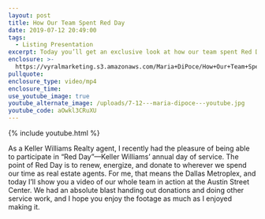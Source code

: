 ```yaml
---
layout: post
title: How Our Team Spent Red Day
date: 2019-07-12 20:49:00
tags:
  - Listing Presentation
excerpt: Today you’ll get an exclusive look at how our team spent Red Day.
enclosure: >-
  https://vyralmarketing.s3.amazonaws.com/Maria+DiPoce/How+Our+Team+Spent+Red+Day.mp4
pullquote:
enclosure_type: video/mp4
enclosure_time:
use_youtube_image: true
youtube_alternate_image: /uploads/7-12---maria-dipoce---youtube.jpg
youtube_code: aOwkl3CRuXU
---
```


{% include youtube.html %}

As a Keller Williams Realty agent, I recently had the pleasure of being able to participate in “Red Day”—Keller Williams’ annual day of service. The point of Red Day is to renew, energize, and donate to wherever we spend our time as real estate agents. For me, that means the Dallas Metroplex, and today I’ll show you a video of our whole team in action at the Austin Street Center. We had an absolute blast handing out donations and doing other service work, and I hope you enjoy the footage as much as I enjoyed making it.